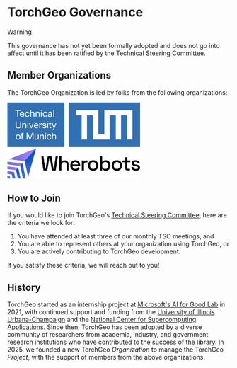 # TorchGeo Governance

> [!WARNING]
> This governance has not yet been formally adopted and does not go into affect until it has been ratified by the Technical Steering Committee.

## Member Organizations

The TorchGeo Organization is led by folks from the following organizations:

<p style="display:block;margin:auto">
  <picture>
    <source media="(prefers-color-scheme: dark)" srcset="logos/tum_dark.svg" width="300"/>
    <source media="(prefers-color-scheme: light)" srcset="logos/tum_light.svg" width="300"/>
    <img alt="TUM" src="logos/tum_light.svg" width="300"/>
  </picture>

  <picture>
    <source media="(prefers-color-scheme: dark)" srcset="logos/wherobots_dark.svg" width="300"/>
    <source media="(prefers-color-scheme: light)" srcset="logos/wherobots_light.svg" width="300"/>
    <img alt="Wherobots" src="logos/wherobots_light.svg" width="300"/>
  </picture>
</p>

## How to Join

If you would like to join TorchGeo's [Technical Steering Committee](./STEERING-COMMITTEE.md), here are the criteria we look for:

1. You have attended at least three of our monthly TSC meetings, and
2. You are able to represent others at your organization using TorchGeo, or
3. You are actively contributing to TorchGeo development.

If you satisfy these criteria, we will reach out to you!

## History

TorchGeo started as an internship project at [Microsoft's AI for Good Lab](https://www.microsoft.com/en-us/research/group/ai-for-good-research-lab/) in 2021, with continued support and funding from the [University of Illinois Urbana-Champaign](https://siebelschool.illinois.edu/) and the [National Center for Supercomputing Applications](https://www.ncsa.illinois.edu/). Since then, TorchGeo has been adopted by a diverse community of researchers from academia, industry, and government research institutions who have contributed to the success of the library. In 2025, we founded a new TorchGeo _Organization_ to manage the TorchGeo _Project_, with the support of members from the above organizations.
